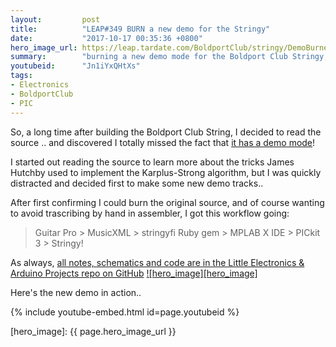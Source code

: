 ```yaml
---
layout:         post
title:          "LEAP#349 BURN a new demo for the Stringy"
date:           "2017-10-17 00:35:36 +0800"
hero_image_url: https://leap.tardate.com/BoldportClub/stringy/DemoBurner/assets/DemoBurner_build.jpg
summary:        "burning a new demo mode for the Boldport Club Stringy, with a Ruby gem for MusicXML conversion to PIC assembler"
youtubeid:      "Jn1iYxQHtXs"
tags:
- Electronics
- BoldportClub
- PIC
---
```


So, a long time after building the Boldport Club String, I decided to read the source ..
and discovered I totally missed the fact that [it has a demo mode](https://github.com/boldport/stringy/blob/master/software/stringy.asm#L34)!

I started out reading the source to learn more about the tricks James Hutchby used to implement the Karplus-Strong algorithm,
but I was quickly distracted and decided first to make some new demo tracks..

After first confirming I could burn the original source, and of course wanting to avoid trascribing by hand in assembler,
I got this workflow going:

> Guitar Pro > MusicXML > stringyfi Ruby gem > MPLAB X IDE > PICkit 3 > Stringy!

As always, [all notes, schematics and code are in the Little Electronics & Arduino Projects repo on GitHub][project]
[![hero_image][hero_image]][project]

Here's the new demo in action..

{% include youtube-embed.html id=page.youtubeid %}

[leap]: https://leap.tardate.com
[project]: https://github.com/tardate/LittleArduinoProjects/tree/master/BoldportClub/stringy/DemoBurner
[hero_image]: {{ page.hero_image_url }}
